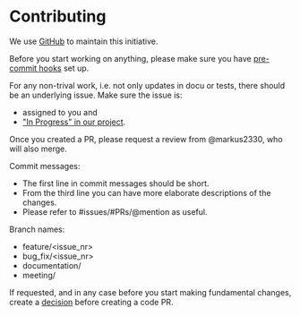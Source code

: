 # Contributing

We use [GitHub](https://github.com/ElektraInitiative/PermaplanT/) to maintain this initiative.

Before you start working on anything, please make sure you have [pre-commit hooks](../doc/contrib/README.md#Hooks) set up.

For any non-trival work, i.e. not only updates in docu or tests, there should be an underlying issue.
Make sure the issue is:

- assigned to you and
- ["In Progress" in our project](https://github.com/orgs/ElektraInitiative/projects/4).

Once you created a PR, please request a review from @markus2330, who will also merge.

Commit messages:

- The first line in commit messages should be short.
- From the third line you can have more elaborate descriptions of the changes.
- Please refer to #issues/#PRs/@mention as useful.

Branch names:

- feature/<issue_nr>
- bug_fix/<issue_nr>
- documentation/<name>
- meeting/<date>

If requested, and in any case before you start making fundamental changes, create a [decision](/doc/decisions/) before creating a code PR.
